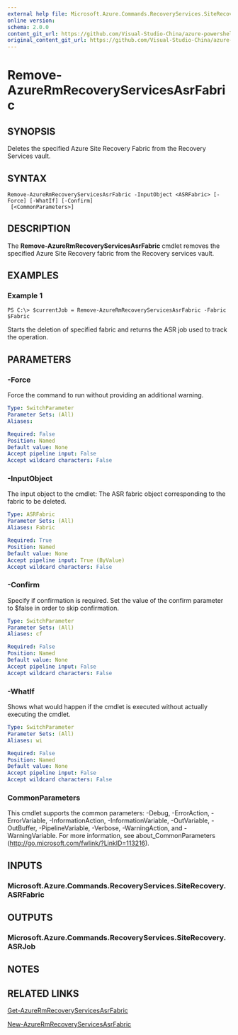 ```yaml
---
external help file: Microsoft.Azure.Commands.RecoveryServices.SiteRecovery.dll-Help.xml
online version:
schema: 2.0.0
content_git_url: https://github.com/Visual-Studio-China/azure-powershell/blob/preview/src/ResourceManager/RecoveryServices.SiteRecovery/Commands.RecoveryServices.SiteRecovery/help/Remove-AzureRmRecoveryServicesAsrFabric.md
original_content_git_url: https://github.com/Visual-Studio-China/azure-powershell/blob/preview/src/ResourceManager/RecoveryServices.SiteRecovery/Commands.RecoveryServices.SiteRecovery/help/Remove-AzureRmRecoveryServicesAsrFabric.md
---
```


# Remove-AzureRmRecoveryServicesAsrFabric

## SYNOPSIS
Deletes the specified Azure Site Recovery Fabric from the Recovery Services vault.

## SYNTAX

```
Remove-AzureRmRecoveryServicesAsrFabric -InputObject <ASRFabric> [-Force] [-WhatIf] [-Confirm]
 [<CommonParameters>]
```

## DESCRIPTION
The **Remove-AzureRmRecoveryServicesAsrFabric** cmdlet removes the specified Azure Site Recovery fabric from the Recovery services vault.

## EXAMPLES

### Example 1
```
PS C:\> $currentJob = Remove-AzureRmRecoveryServicesAsrFabric -Fabric $Fabric
```

Starts the deletion of specified fabric and returns the ASR job used to track the operation.

## PARAMETERS

### -Force
Force the command to run without providing an additional warning.

```yaml
Type: SwitchParameter
Parameter Sets: (All)
Aliases: 

Required: False
Position: Named
Default value: None
Accept pipeline input: False
Accept wildcard characters: False
```

### -InputObject
The input object to the cmdlet: The ASR fabric object corresponding to the fabric to be deleted.

```yaml
Type: ASRFabric
Parameter Sets: (All)
Aliases: Fabric

Required: True
Position: Named
Default value: None
Accept pipeline input: True (ByValue)
Accept wildcard characters: False
```

### -Confirm
Specify if confirmation is required. Set the value of the confirm parameter to $false in order to skip confirmation.

```yaml
Type: SwitchParameter
Parameter Sets: (All)
Aliases: cf

Required: False
Position: Named
Default value: None
Accept pipeline input: False
Accept wildcard characters: False
```

### -WhatIf
Shows what would happen if the cmdlet is executed without actually executing the cmdlet.

```yaml
Type: SwitchParameter
Parameter Sets: (All)
Aliases: wi

Required: False
Position: Named
Default value: None
Accept pipeline input: False
Accept wildcard characters: False
```

### CommonParameters
This cmdlet supports the common parameters: -Debug, -ErrorAction, -ErrorVariable, -InformationAction, -InformationVariable, -OutVariable, -OutBuffer, -PipelineVariable, -Verbose, -WarningAction, and -WarningVariable. For more information, see about_CommonParameters (http://go.microsoft.com/fwlink/?LinkID=113216).

## INPUTS

### Microsoft.Azure.Commands.RecoveryServices.SiteRecovery.ASRFabric

## OUTPUTS

### Microsoft.Azure.Commands.RecoveryServices.SiteRecovery.ASRJob

## NOTES

## RELATED LINKS

[Get-AzureRmRecoveryServicesAsrFabric](./Get-AzureRmRecoveryServicesAsrFabric.md)

[New-AzureRmRecoveryServicesAsrFabric](./New-AzureRmRecoveryServicesAsrFabric.md)
